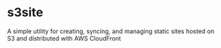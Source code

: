 s3site
======

A simple utility for creating, syncing, and managing static sites hosted on S3 and distributed with AWS CloudFront
